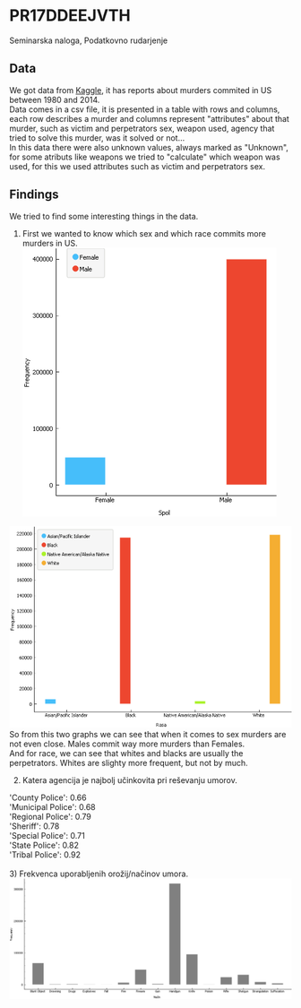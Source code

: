 # PR17DDEEJVTH
Seminarska naloga, Podatkovno rudarjenje

## Data

We got data from [Kaggle](https://www.kaggle.com/murderaccountability/homicide-reports), it has reports about murders commited in US between 1980 and 2014. <br/>
Data comes in a csv file, it is presented in a table with rows and columns, each row describes a murder and columns represent "attributes" about that murder, such as victim and perpetrators sex, weapon used, agency that tried to solve this murder, was it solved or not... <br/>
In this data there were also unknown values, always marked as "Unknown", for some atributs like weapons we tried to "calculate" which weapon was used, for this we used attributes such as victim and perpetrators sex.<br/>


## Findings

We tried to find some interesting things in the data.<br/>

1) First we wanted to know which sex and which race commits more murders in US.<br/>
![alt text](https://github.com/bambuco2/PR17DDEEJVTH/blob/master/spol_umor.png)

![alt text](https://github.com/bambuco2/PR17DDEEJVTH/blob/master/race_umor.png)
<br/>
So from this two graphs we can see that when it comes to sex murders are not even close. Males commit way more murders than Females.<br/>
And for race, we can see that whites and blacks are usually the perpetrators. Whites are slighty more frequent, but not by much.

2) Katera agencija je najbolj učinkovita pri reševanju umorov.<br/>

'County Police': 0.66<br/>
'Municipal Police': 0.68<br/>
'Regional Police': 0.79<br/>
'Sheriff': 0.78<br/>
'Special Police': 0.71<br/>
'State Police': 0.82<br/>
'Tribal Police': 0.92<br/>
<br/>
3) Frekvenca uporabljenih orožij/načinov umora.<br/>
![alt text](https://github.com/bambuco2/PR17DDEEJVTH/blob/master/orozja.png)




